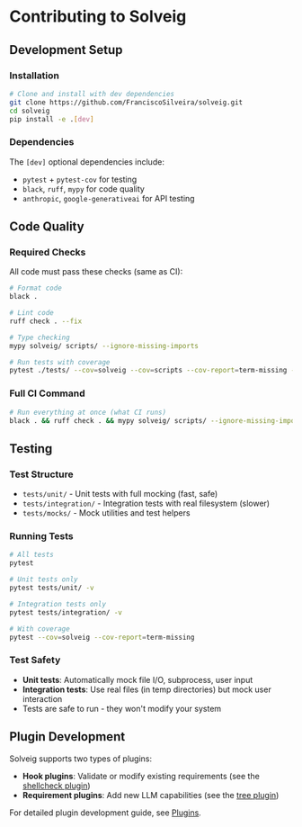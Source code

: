 # Contributing to Solveig

## Development Setup

### Installation

```bash
# Clone and install with dev dependencies
git clone https://github.com/FranciscoSilveira/solveig.git
cd solveig
pip install -e .[dev]
```

### Dependencies

The `[dev]` optional dependencies include:
- `pytest` + `pytest-cov` for testing
- `black`, `ruff`, `mypy` for code quality
- `anthropic`, `google-generativeai` for API testing

## Code Quality

### Required Checks

All code must pass these checks (same as CI):

```bash
# Format code
black .

# Lint code  
ruff check . --fix

# Type checking
mypy solveig/ scripts/ --ignore-missing-imports

# Run tests with coverage
pytest ./tests/ --cov=solveig --cov=scripts --cov-report=term-missing -v
```

### Full CI Command

```bash
# Run everything at once (what CI runs)
black . && ruff check . && mypy solveig/ scripts/ --ignore-missing-imports && pytest ./tests/ --cov=solveig --cov=scripts --cov-report=term-missing -vv
```

## Testing

### Test Structure

- `tests/unit/` - Unit tests with full mocking (fast, safe)
- `tests/integration/` - Integration tests with real filesystem (slower)
- `tests/mocks/` - Mock utilities and test helpers

### Running Tests

```bash
# All tests
pytest

# Unit tests only
pytest tests/unit/ -v

# Integration tests only  
pytest tests/integration/ -v

# With coverage
pytest --cov=solveig --cov-report=term-missing
```

### Test Safety

- **Unit tests**: Automatically mock file I/O, subprocess, user input
- **Integration tests**: Use real files (in temp directories) but mock user interaction
- Tests are safe to run - they won't modify your system

## Plugin Development

Solveig supports two types of plugins:
- **Hook plugins**: Validate or modify existing requirements (see the [shellcheck plugin](/solveig/plugins/hooks/shellcheck.py))
- **Requirement plugins**: Add new LLM capabilities (see the [tree plugin](/solveig/plugins/schema/tree.py))

For detailed plugin development guide, see [Plugins](./plugins.md).
